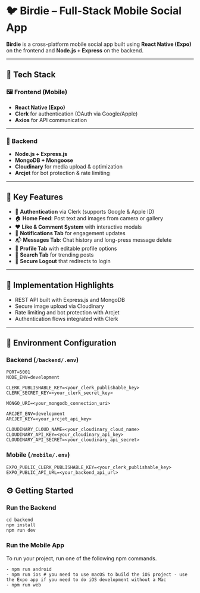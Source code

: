 # 🐦 Birdie – Full-Stack Mobile Social App

**Birdie** is a cross-platform mobile social app built using **React Native (Expo)** on the frontend and **Node.js + Express** on the backend.

---

## 🧰 Tech Stack

### 🖼️ Frontend (Mobile)
- **React Native (Expo)**
- **Clerk** for authentication (OAuth via Google/Apple)
- **Axios** for API communication

---
### 🔧 Backend
- **Node.js + Express.js**
- **MongoDB + Mongoose**
- **Cloudinary** for media upload & optimization
- **Arcjet** for bot protection & rate limiting
---

## 🚀 Key Features

- 🔐 **Authentication** via Clerk (supports Google & Apple ID)
- 🏠 **Home Feed**: Post text and images from camera or gallery
- ❤️ **Like & Comment System** with interactive modals
- 🔔 **Notifications Tab** for engagement updates
- 📬 **Messages Tab**: Chat history and long-press message delete
- 👤 **Profile Tab** with editable profile options
- 🔎 **Search Tab** for trending posts
- 🚪 **Secure Logout** that redirects to login

---

## 🧠 Implementation Highlights

- REST API built with Express.js and MongoDB
- Secure image upload via Cloudinary
- Rate limiting and bot protection with Arcjet
- Authentication flows integrated with Clerk


---

## 📁 Environment Configuration

### Backend (`/backend/.env`)
```
PORT=5001
NODE_ENV=development

CLERK_PUBLISHABLE_KEY=<your_clerk_publishable_key>
CLERK_SECRET_KEY=<your_clerk_secret_key>

MONGO_URI=<your_mongodb_connection_uri>

ARCJET_ENV=development
ARCJET_KEY=<your_arcjet_api_key>

CLOUDINARY_CLOUD_NAME=<your_cloudinary_cloud_name>
CLOUDINARY_API_KEY=<your_cloudinary_api_key>
CLOUDINARY_API_SECRET=<your_cloudinary_api_secret>
```

### Mobile (`/mobile/.env`)

```
EXPO_PUBLIC_CLERK_PUBLISHABLE_KEY=<your_clerk_publishable_key>
EXPO_PUBLIC_API_URL=<your_backend_api_url>
```
## ⚙️ Getting Started

###  Run the Backend
```
cd backend
npm install
npm run dev
```

###  Run the Mobile App

To run your project, run one of the following npm commands.
```
- npm run android
- npm run ios # you need to use macOS to build the iOS project - use the Expo app if you need to do iOS development without a Mac
- npm run web
```







